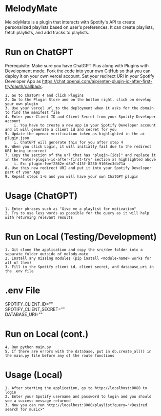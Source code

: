 
# MelodyMate

MelodyMate is a plugin that interacts with Spotify's API to create personalized playlists based on user's preferences. It can create playlists, fetch playlists, and add tracks to playlists.

# Run on ChatGPT

Prerequisite: Make sure you have ChatGPT Plus along with Plugins with Development mode. Fork the code into your own GitHub so that you can deploy it on your own vercel account. Set your redirect URI in your Spotify Developer App as https://chat.openai.com/aip/enter-plugin-id-after-first-try/oauth/callback.

    1. Go to ChatGPT 4 and click Plugins
    2. Go to the Plugin Store and on the bottom right, click on develop your own plugin
    3. Use your vercel url to the deployment when it asks for the domain to find the manifest file
    4. Enter your Client ID and Client Secret from your Spotify Developer account
        i. You have to create a new app in your Spotify Developer account and it will generate a client id and secret for you
    5. Update the openai verification token as highlighted in the ai-plugin.json
        i. ChatGPT will generate this for you after step 4
    6. When you click Login, it will initially fail due to the redirect URI being incorrect
    7. Copy the section of the url that has "plugin-{ids}" and replace it in the "enter-plugin-id-after-first-try" section as highlighted above
        i. Ex: plugin-fwef2862e-d8b7-413f-8230-9108ec3db71a
    8. Use this new redirect URI and put it into your Spotify Developer part of your App
    9. Repeat steps 1-6 and you will have your own ChatGPT plugin

# Usage (ChatGPT)
    1. Enter phrases such as "Give me a playlist for motivation"
    2. Try to use less words as possible for the query as it will help with returning relevant results

# Run on Local (Testing/Development)
    1. Git clone the application and copy the src/dev folder into a separate folder outside of melody-mate
    2. Install any missing modules (pip install <module-name> works for all of them)
    3. Fill in the Spotify client id, client secret, and database_uri in the .env file

# .env File
SPOTIFY_CLIENT_ID=""\
SPOTIFY_CLIENT_SECRET=""\
DATABASE_URI=""

# Run on Local (cont.)
    4. Run python main.py
    5. If there are errors with the database, put in db.create_all() in the main.py file before any of the route functions

# Usage (Local)
    1. After starting the application, go to http://localhost:8080 to login
    2. Enter your Spotify username and password to login and you should see a success message returned
    3. Now you can run http://localhost:8080/playlist?query="<Desired search for music>"
    
